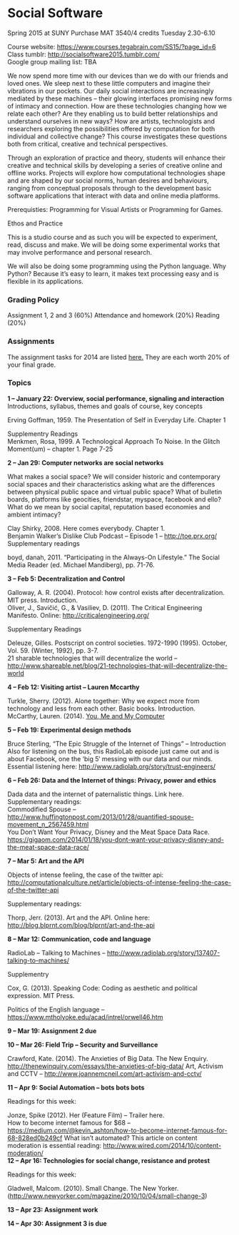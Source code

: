 <h1>Social Software</h1>  
Spring 2015 at SUNY Purchase  
MAT 3540/4 credits  
Tuesday 2.30-6.10  

Course website: https://www.courses.tegabrain.com/SS15/?page_id=6  
Class tumblr: http://socialsoftware2015.tumblr.com/  
Google group mailing list:  TBA  

We now spend more time with our devices than we do with our friends and loved ones. We sleep next to these little computers and imagine their vibrations in our pockets. Our daily social interactions are increasingly mediated by these machines – their glowing interfaces promising new forms of intimacy and connection. How are these technologies changing how we relate each other? Are they enabling us to build better relationships and understand ourselves in new ways? How are artists, technologists and researchers exploring the possibilities offered by computation for both individual and collective change? This course investigates these questions both from critical, creative and technical perspectives.  

Through an exploration of practice and theory, students will enhance their creative and technical skills by developing a series of creative online and offline works. Projects will explore how computational technologies shape and are shaped by our social norms, human desires and behaviours, ranging from conceptual proposals through to the development basic software applications that interact with data and online media platforms.  
  
Prerequisties: Programming for Visual Artists or Programming for Games.  

Ethos and Practice  

This is a studio course and as such you will be expected to experiment, read, discuss and make. We will be doing some experimental works that may involve performance and personal research.   

We will also be doing some programming using the Python language. Why Python? Because it’s easy to learn, it makes text processing easy and is flexible in its applications. 


<h3>Grading Policy </h3>  
Assignment 1, 2 and 3 (60%)   
Attendance and homework (20%)  
Reading (20%)  

<h3>Assignments</h3>  
The assignment tasks for 2014 are listed <a href="">here.</a> They are each worth 20% of your final grade.

<h3>Topics</h3>  

<b>1 – January 22: Overview, social performance, signaling and interaction</b>   
Introductions, syllabus, themes and goals of course, key concepts  

Erving Goffman, 1959. The Presentation of Self in Everyday Life. Chapter 1  

Supplementry Readings  
Menkmen, Rosa, 1999. A Technological Approach To Noise. In the Glitch Moment(um) – chapter 1. Page 7-25  

<b>2 – Jan 29: Computer networks are social networks</b>  

What makes a social space? We will consider historic and contemporary social spaces and their characteristics asking what are the differences between physical public space and virtual public space? What of bulletin boards, platforms like geocities, friendstar, myspace, facebook and ello? What do we mean by social capital, reputation based economies and ambient intimacy?  

Clay Shirky, 2008. Here comes everybody. Chapter 1.  
Benjamin Walker’s Dislike Club Podcast – Episode 1 – http://toe.prx.org/  
Supplementary readings  

boyd, danah, 2011. “Participating in the Always-On Lifestyle.” The Social Media Reader (ed. Michael Mandiberg), pp. 71-76.  

<b>3 – Feb 5: Decentralization and Control</b>  

Galloway, A. R. (2004). Protocol: how control exists after decentralization. MIT press. Introduction.  
Oliver, J., Savičić, G., & Vasiliev, D. (2011). The Critical Engineering Manifesto. Online: http://criticalengineering.org/  

Supplementary Readings  

Deleuze, Gilles. Postscript on control societies. 1972-1990 (1995). October, Vol. 59. (Winter, 1992), pp. 3-7.  
21 sharable technologies that will decentralize the world – http://www.shareable.net/blog/21-technologies-that-will-decentralize-the-world  

<b>4 – Feb 12: Visiting artist – Lauren Mccarthy</b>  

Turkle, Sherry. (2012). Alone together: Why we expect more from technology and less from each other. Basic books. Introduction.  
McCarthy, Lauren. (2014). [You, Me and My Computer](https://vimeo.com/110607681)  

<b>5 – Feb 19: Experimental design methods</b>  

Bruce Sterling, “The Epic Struggle of the Internet of Things” – Introduction  
Also for listening on the bus, this RadioLab episode just came out and is about Facebook, one the ‘big 5′ messing with our data and our minds. Essential listening here: http://www.radiolab.org/story/trust-engineers/  

<b>6 – Feb 26: Data and the Internet of things: Privacy, power and ethics</b>   

Dada data and the internet of paternalistic things. Link here.  
Supplementary readings:  
Commodified Spouse – http://www.huffingtonpost.com/2013/01/28/quantified-spouse-movement_n_2567459.html  
You Don’t Want Your Privacy, Disney and the Meat Space Data Race.  https://gigaom.com/2014/01/18/you-dont-want-your-privacy-disney-and-the-meat-space-data-race/  

<b>7 – Mar 5: Art and the API</b>   

Objects of intense feeling, the case of the twitter api: http://computationalculture.net/article/objects-of-intense-feeling-the-case-of-the-twitter-api  

Supplementary readings:  

Thorp, Jerr. (2013). Art and the API. Online here: http://blog.blprnt.com/blog/blprnt/art-and-the-api  

<b>8 – Mar 12: Communication, code and language</b>   

RadioLab – Talking to Machines – http://www.radiolab.org/story/137407-talking-to-machines/  

Supplementry  

Cox, G. (2013). Speaking Code: Coding as aesthetic and political expression. MIT Press.  

Politics of the English language – https://www.mtholyoke.edu/acad/intrel/orwell46.htm  

<b>9 – Mar 19: Assignment 2 due</b>   

<b>10 – Mar 26: Field Trip – Security and Surveillance</b>   

Crawford, Kate. (2014). The Anxieties of Big Data. The New Enquiry. http://thenewinquiry.com/essays/the-anxieties-of-big-data/ 
Art, Activism and CCTV – http://www.joannemcneil.com/art-activism-and-cctv/  

<b>11 – Apr 9: Social Automation – bots bots bots</b>   

Readings for this week:   

Jonze, Spike (2012). Her (Feature Film) – Trailer here.  
How to become internet famous for $68 – https://medium.com/@kevin_ashton/how-to-become-internet-famous-for-68-828ed0b249cf
What isn’t automated? This article on content moderation is essential reading: http://www.wired.com/2014/10/content-moderation/  
<b>12 – Apr 16: Technologies for social change, resistance and protest </b>   

Readings for this week:  

Gladwell, Malcom. (2010). Small Change. The New Yorker. (http://www.newyorker.com/magazine/2010/10/04/small-change-3)   

<b>13 – Apr 23: Assignment work  </b>  

<b>14 – Apr 30: Assignment 3 is due  </b>  

